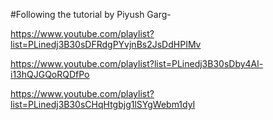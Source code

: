 #Following the tutorial by Piyush Garg- 

https://www.youtube.com/playlist?list=PLinedj3B30sDFRdgPYvjnBs2JsDdHPIMv 

https://www.youtube.com/playlist?list=PLinedj3B30sDby4Al-i13hQJGQoRQDfPo

https://www.youtube.com/playlist?list=PLinedj3B30sCHqHtgbjg1lSYgWebm1dyI
